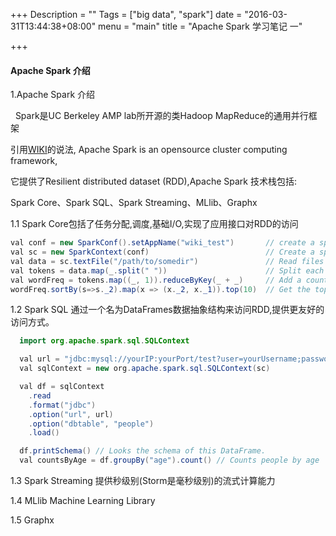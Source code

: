 +++
Description = ""
Tags = ["big data", "spark"]
date = "2016-03-31T13:44:38+08:00"
menu = "main"
title = "Apache Spark 学习笔记 一"

+++

#### Apache Spark 介绍

 
  1.Apache Spark 介绍
   
   &nbsp; Spark是UC Berkeley AMP lab所开源的类Hadoop MapReduce的通用并行框架 <!--more-->
   
   引用[WIKI](https://en.wikipedia.org/wiki/Apache_Spark)的说法, Apache Spark is an opensource cluster computing framework,
   
   它提供了Resilient distributed dataset (RDD),Apache Spark 技术栈包括:
   
   Spark Core、Spark SQL、Spark Streaming、MLlib、Graphx
  
   1.1 Spark Core包括了任务分配,调度,基础I/O,实现了应用接口对RDD的访问
   
   ```java
  val conf = new SparkConf().setAppName("wiki_test")       // create a spark config object
  val sc = new SparkContext(conf)                          // Create a spark context
  val data = sc.textFile("/path/to/somedir")               // Read files from "somedir" into an RDD of (filename, content) pairs.
  val tokens = data.map(_.split(" "))                      // Split each file into a list of tokens (words).
  val wordFreq = tokens.map((_, 1)).reduceByKey(_ + _)     // Add a count of one to each token, then sum the counts per word type.
  wordFreq.sortBy(s=>s._2).map(x => (x._2, x._1)).top(10)  // Get the top 10 words. Swap word and count to sort by count.
  ```
  
  1.2 Spark SQL 通过一个名为DataFrames数据抽象结构来访问RDD,提供更友好的访问方式。
  
  ```java
    import org.apache.spark.sql.SQLContext

    val url = "jdbc:mysql://yourIP:yourPort/test?user=yourUsername;password=yourPassword"   // URL for your database server.
    val sqlContext = new org.apache.spark.sql.SQLContext(sc)              // Create a sql context object

    val df = sqlContext
      .read
      .format("jdbc")
      .option("url", url)
      .option("dbtable", "people")
      .load()

    df.printSchema() // Looks the schema of this DataFrame.
    val countsByAge = df.groupBy("age").count() // Counts people by age
   ```   	   
   
   1.3 Spark Streaming 提供秒级别(Storm是毫秒级别)的流式计算能力
   
   1.4 MLlib Machine Learning Library
   
   1.5 Graphx